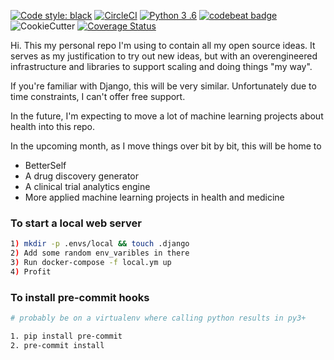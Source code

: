 <a href="https://github.com/ambv/black"><img alt="Code style: black" src="https://img.shields.io/badge/code%20style-black-000000.svg"></a>
[![CircleCI](https://circleci.com/gh/jeffshek/open.svg?style=svg)](https://circleci.com/gh/jeffshek/open) [![Python 3
.6](https://img.shields.io/badge/python-3.6-blue.svg)](https://www.python.org/downloads/release/python-360/) 
[![codebeat badge](https://codebeat.co/badges/11be282f-cbaa-4c8f-bfb9-539e1c7e2366)](https://codebeat.co/projects/github-com-jeffshek-open-master) 
![CookieCutter](https://img.shields.io/badge/built%20with-Cookiecutter%20Django-ff69b4.svg)
[![Coverage Status](https://coveralls.io/repos/github/jeffshek/open/badge.svg?branch=master)](https://coveralls.io/github/jeffshek/open?branch=master)

Hi. This my personal repo I'm using to contain all my open source ideas. It serves as my justification to try out new 
ideas, but with an overengineered infrastructure and libraries to support scaling and doing things "my way".

If you're familiar with Django, this will be very similar. Unfortunately due to time constraints, I can't offer free
 support.  

In the future, I'm expecting to move a lot of machine learning projects about health into this repo.

In the upcoming month, as I move things over bit by bit, this will be home to 
- BetterSelf
- A drug discovery generator
- A clinical trial analytics engine
- More applied machine learning projects in health and medicine

### To start a local web server
~~~bash
1) mkdir -p .envs/local && touch .django
2) Add some random env_varibles in there
3) Run docker-compose -f local.ym up
4) Profit
~~~ 

### To install pre-commit hooks
~~~bash
# probably be on a virtualenv where calling python results in py3+

1. pip install pre-commit
2. pre-commit install
~~~
